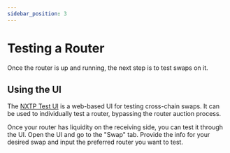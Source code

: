 ```yaml
---
sidebar_position: 3
---
```


# Testing a Router

Once the router is up and running, the next step is to test swaps on it.

## Using the UI

The [NXTP Test UI](https://nxtp.connext.network) is a web-based UI for testing cross-chain swaps. It can be used to individually test a router, bypassing the router auction process.

Once your router has liquidity on the receiving side, you can test it through the UI. Open the UI and go to the "Swap" tab. Provide the info for your desired swap and input the preferred router you want to test.